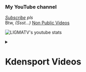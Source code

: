 <!-- For Kdensport website -->

<h3 id="my-youtube-channel">My YouTube channel</h3>
<p><em><a href="https://l-i.vercel.app/youtube">Subscribe</a> pls</em><br>
Btw, <em>(Ssst...)</em> <a href="https://ligmatv.vercel.app/101/NonPublic.html">Non Public Videos</a></p>
<p><img src="https://youtube-stats-card.vercel.app/api?channelid=UC8rQRn6PqLyzyAhpiiGcOjw&amp;title_color=367B80&amp;icon_color=893AEF&amp;text_color=367B80&amp;bg_color=EFF1F5" alt="LIGMATV&#39;s youtube stats"></p>

<details><summary><h1>Kdensport Videos</h1></summary>
<div align="center">

<h3 id="sports">Sports</h3><p>
<a href="https://l-i.vercel.app/youtube"><img src="https://youtube-stats-card.vercel.app/api/video?videoid=7DjCxLBr2HU&amp;theme=buefy" alt="1"></a><br>
<a href="https://l-i.vercel.app/youtube"><img src="https://youtube-stats-card.vercel.app/api/video?videoid=r02dkXgYEfc&amp;theme=buefy" alt="2"></a></p>

<h3 id="programming">Programming</h3><p>
<a href="https://l-i.vercel.app/youtube"><img src="https://youtube-stats-card.vercel.app/api/video?videoid=iKCjiWrgyXI&amp;theme=buefy" alt="1"></a>  </p>

</div>
